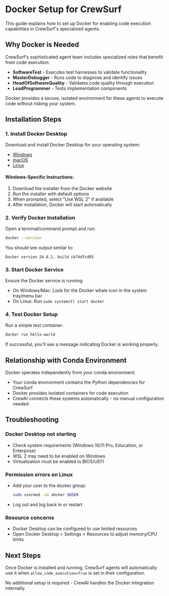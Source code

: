 # Docker Setup for CrewSurf

This guide explains how to set up Docker for enabling code execution capabilities in CrewSurf's specialized agents.

## Why Docker is Needed

CrewSurf's sophisticated agent team includes specialized roles that benefit from code execution:
- **SoftwareTest** - Executes test harnesses to validate functionality
- **MasterDebugger** - Runs code to diagnose and identify issues
- **HeadOfSoftwareQuality** - Validates code quality through execution
- **LeadProgrammer** - Tests implementation components

Docker provides a secure, isolated environment for these agents to execute code without risking your system.

## Installation Steps

### 1. Install Docker Desktop

Download and install Docker Desktop for your operating system:
- [Windows](https://www.docker.com/products/docker-desktop/)
- [macOS](https://www.docker.com/products/docker-desktop/)
- [Linux](https://www.docker.com/products/docker-desktop/)

#### Windows-Specific Instructions:
1. Download the installer from the Docker website
2. Run the installer with default options
3. When prompted, select "Use WSL 2" if available
4. After installation, Docker will start automatically

### 2. Verify Docker Installation

Open a terminal/command prompt and run:

```bash
docker --version
```

You should see output similar to:
```
Docker version 24.0.2, build cb74dfcd85
```

### 3. Start Docker Service

Ensure the Docker service is running:
- On Windows/Mac: Look for the Docker whale icon in the system tray/menu bar
- On Linux: Run `sudo systemctl start docker`

### 4. Test Docker Setup

Run a simple test container:

```bash
docker run hello-world
```

If successful, you'll see a message indicating Docker is working properly.

## Relationship with Conda Environment

Docker operates independently from your conda environment:
- Your conda environment contains the Python dependencies for CrewSurf
- Docker provides isolated containers for code execution
- CrewAI connects these systems automatically - no manual configuration needed

## Troubleshooting

### Docker Desktop not starting
- Check system requirements (Windows 10/11 Pro, Education, or Enterprise)
- WSL 2 may need to be enabled on Windows
- Virtualization must be enabled in BIOS/UEFI

### Permission errors on Linux
- Add your user to the docker group:
  ```bash
  sudo usermod -aG docker $USER
  ```
- Log out and log back in or restart

### Resource concerns
- Docker Desktop can be configured to use limited resources
- Open Docker Desktop > Settings > Resources to adjust memory/CPU limits

## Next Steps

Once Docker is installed and running, CrewSurf agents will automatically use it when `allow_code_execution=True` is set in their configuration.

No additional setup is required - CrewAI handles the Docker integration internally.
